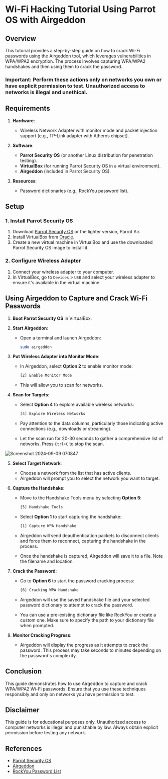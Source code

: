 # Wi-Fi Hacking Tutorial Using Parrot OS with Airgeddon

## Overview

This tutorial provides a step-by-step guide on how to crack Wi-Fi passwords using the Airgeddon tool, which leverages vulnerabilities in WPA/WPA2 encryption. The process involves capturing WPA/WPA2 handshakes and then using them to crack the password.

### **Important**: Perform these actions only on networks you own or have explicit permission to test. Unauthorized access to networks is illegal and unethical.

## Requirements

1. **Hardware**:
   - Wireless Network Adapter with monitor mode and packet injection support (e.g., TP-Link adapter with Atheros chipset).

2. **Software**:
   - **Parrot Security OS** (or another Linux distribution for penetration testing).
   - **VirtualBox** (for running Parrot Security OS in a virtual environment).
   - **Airgeddon** (included in Parrot Security OS).

3. **Resources**:
   - Password dictionaries (e.g., RockYou password list).

## Setup

### 1. Install Parrot Security OS

1. Download [Parrot Security OS](https://www.parrotsec.org/download/) or the lighter version, Parrot Air.
2. Install VirtualBox from [Oracle](https://www.virtualbox.org/).
3. Create a new virtual machine in VirtualBox and use the downloaded Parrot Security OS image to install it.

### 2. Configure Wireless Adapter

1. Connect your wireless adapter to your computer.
2. In VirtualBox, go to `Devices` > `USB` and select your wireless adapter to ensure it's available in the virtual machine.

## Using Airgeddon to Capture and Crack Wi-Fi Passwords

1. **Boot Parrot Security OS** in VirtualBox.

2. **Start Airgeddon**:
   - Open a terminal and launch Airgeddon:

     ```bash
     sudo airgeddon
     ```

3. **Put Wireless Adapter into Monitor Mode**:
   - In Airgeddon, select **Option 2** to enable monitor mode:

     ```bash
     [2] Enable Monitor Mode
     ```

   - This will allow you to scan for networks.

4. **Scan for Targets**:
   - Select **Option 4** to explore available wireless networks:

     ```bash
     [4] Explore Wireless Networks
     ```

   - Pay attention to the data columns, particularly those indicating active connections (e.g., downloads or streaming).

   - Let the scan run for 20-30 seconds to gather a comprehensive list of networks. Press `Ctrl+C` to stop the scan.

![Screenshot 2024-09-09 070847](https://github.com/user-attachments/assets/9a52b5c0-dcb6-40c2-8cae-8b24a7f52757)

5. **Select Target Network**:
   - Choose a network from the list that has active clients.
   - Airgeddon will prompt you to select the network you want to target.

6. **Capture the Handshake**:
   - Move to the Handshake Tools menu by selecting **Option 5**:

     ```bash
     [5] Handshake Tools
     ```

   - Select **Option 1** to start capturing the handshake:

     ```bash
     [1] Capture WPA Handshake
     ```

   - Airgeddon will send deauthentication packets to disconnect clients and force them to reconnect, capturing the handshake in the process.

   - Once the handshake is captured, Airgeddon will save it to a file. Note the filename and location.

7. **Crack the Password**:
   - Go to **Option 6** to start the password cracking process:

     ```bash
     [6] Cracking WPA Handshake
     ```

   - Airgeddon will use the saved handshake file and your selected password dictionary to attempt to crack the password.

   - You can use a pre-existing dictionary file like RockYou or create a custom one. Make sure to specify the path to your dictionary file when prompted.

8. **Monitor Cracking Progress**:
   - Airgeddon will display the progress as it attempts to crack the password. This process may take seconds to minutes depending on the password's complexity.

## Conclusion

This guide demonstrates how to use Airgeddon to capture and crack WPA/WPA2 Wi-Fi passwords. Ensure that you use these techniques responsibly and only on networks you have permission to test.

## Disclaimer

This guide is for educational purposes only. Unauthorized access to computer networks is illegal and punishable by law. Always obtain explicit permission before testing any network.

## References

- [Parrot Security OS](https://www.parrotsec.org/)
- [Airgeddon](https://github.com/v1s1t0r1sh3r3/airgeddon)
- [RockYou Password List](https://github.com/brannondorsey/naive-hashcat/blob/master/rockyou.txt)
```
